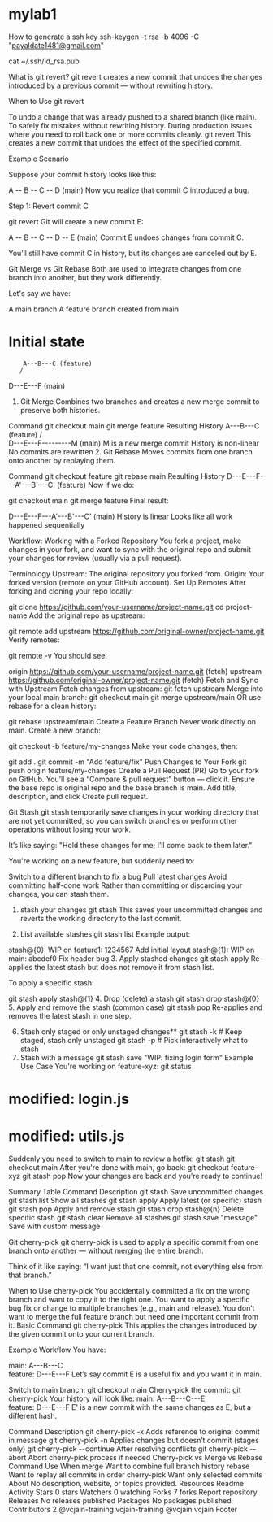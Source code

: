 # mylab1
How to generate a ssh key
ssh-keygen -t rsa -b 4096 -C "payaldate1481@gmail.com"

cat ~/.ssh/id_rsa.pub



What is git revert?
git revert creates a new commit that undoes the changes introduced by a previous commit — without rewriting history.

When to Use git revert

To undo a change that was already pushed to a shared branch (like main).
To safely fix mistakes without rewriting history.
During production issues where you need to roll back one or more commits cleanly.
git revert <commit-hash>
This creates a new commit that undoes the effect of the specified commit.

Example Scenario

Suppose your commit history looks like this:

A -- B -- C -- D (main)
Now you realize that commit C introduced a bug.

Step 1: Revert commit C

git revert <commit-hash-of-C>
Git will create a new commit E:

A -- B -- C -- D -- E (main)
Commit E undoes changes from commit C.

You’ll still have commit C in history, but its changes are canceled out by E.




Git Merge vs Git Rebase
Both are used to integrate changes from one branch into another, but they work differently.

Let's say we have:

A main branch
A feature branch created from main
# Initial state
        A---B---C (feature)
       /
D---E---F (main)
1. Git Merge
Combines two branches and creates a new merge commit to preserve both histories.

Command
git checkout main
git merge feature
Resulting History
        A---B---C (feature)
       /         \
D---E---F---------M (main)
M is a new merge commit
History is non-linear
No commits are rewritten
2. Git Rebase
Moves commits from one branch onto another by replaying them.

Command
git checkout feature
git rebase main
Resulting History
D---E---F---A'---B'---C' (feature)
Now if we do:

git checkout main
git merge feature
Final result:

D---E---F---A'---B'---C' (main)
History is linear
Looks like all work happened sequentially



Workflow: Working with a Forked Repository
You fork a project, make changes in your fork, and want to sync with the original repo and submit your changes for review (usually via a pull request).

Terminology
Upstream: The original repository you forked from.
Origin: Your forked version (remote on your GitHub account).
Set Up Remotes
After forking and cloning your repo locally:

git clone https://github.com/your-username/project-name.git
cd project-name
Add the original repo as upstream:

git remote add upstream https://github.com/original-owner/project-name.git
Verify remotes:

git remote -v
You should see:

origin    https://github.com/your-username/project-name.git (fetch)
upstream  https://github.com/original-owner/project-name.git (fetch)
Fetch and Sync with Upstream
Fetch changes from upstream:
git fetch upstream
Merge into your local main branch:
git checkout main
git merge upstream/main
OR use rebase for a clean history:

git rebase upstream/main
Create a Feature Branch
Never work directly on main. Create a new branch:

git checkout -b feature/my-changes
Make your code changes, then:

git add .
git commit -m "Add feature/fix"
Push Changes to Your Fork
git push origin feature/my-changes
Create a Pull Request (PR)
Go to your fork on GitHub.
You’ll see a “Compare & pull request” button — click it.
Ensure the base repo is original repo and the base branch is main.
Add title, description, and click Create pull request.




Git Stash
git stash temporarily save changes in your working directory that are not yet committed, so you can switch branches or perform other operations without losing your work.

It’s like saying: "Hold these changes for me; I’ll come back to them later."

You're working on a new feature, but suddenly need to:

Switch to a different branch to fix a bug
Pull latest changes
Avoid committing half-done work
Rather than committing or discarding your changes, you can stash them.

1. stash your changes
git stash
This saves your uncommitted changes and reverts the working directory to the last commit.

2. List available stashes
git stash list
Example output:

stash@{0}: WIP on feature1: 1234567 Add initial layout
stash@{1}: WIP on main: abcdef0 Fix header bug
3. Apply stashed changes
git stash apply
Re-applies the latest stash but does not remove it from stash list.

To apply a specific stash:

git stash apply stash@{1}
4. Drop (delete) a stash
git stash drop stash@{0}
5. Apply and remove the stash (common case)
git stash pop
Re-applies and removes the latest stash in one step.

6. Stash only staged or only unstaged changes**
git stash -k   # Keep staged, stash only unstaged
git stash -p   # Pick interactively what to stash
7. Stash with a message
git stash save "WIP: fixing login form"
Example Use Case
You're working on feature-xyz:
git status
# modified: login.js
# modified: utils.js
Suddenly you need to switch to main to review a hotfix:
git stash
git checkout main
After you're done with main, go back:
git checkout feature-xyz
git stash pop
Now your changes are back and you're ready to continue!

Summary Table
Command	Description
git stash	Save uncommitted changes
git stash list	Show all stashes
git stash apply	Apply latest (or specific) stash
git stash pop	Apply and remove stash
git stash drop stash@{n}	Delete specific stash
git stash clear	Remove all stashes
git stash save "message"	Save with custom message




Git cherry-pick
git cherry-pick is used to apply a specific commit from one branch onto another — without merging the entire branch.

Think of it like saying: “I want just that one commit, not everything else from that branch.”

When to Use cherry-pick
You accidentally committed a fix on the wrong branch and want to copy it to the right one.
You want to apply a specific bug fix or change to multiple branches (e.g., main and release).
You don’t want to merge the full feature branch but need one important commit from it.
Basic Command
git cherry-pick <commit-hash>
This applies the changes introduced by the given commit onto your current branch.

Example Workflow
You have:

main:     A---B---C
                  \
feature:           D---E---F
Let’s say commit E is a useful fix and you want it in main.

Switch to main branch:
git checkout main
Cherry-pick the commit:
git cherry-pick <commit-hash-of-E>
Your history will look like:
main:     A---B---C---E'
                  \
feature:           D---E---F
E' is a new commit with the same changes as E, but a different hash.

Command	Description
git cherry-pick -x <hash>	Adds reference to original commit in message
git cherry-pick -n <hash>	Applies changes but doesn’t commit (stages only)
git cherry-pick --continue	After resolving conflicts
git cherry-pick --abort	Abort cherry-pick process if needed
Cherry-pick vs Merge vs Rebase
Command	Use When
merge	Want to combine full branch history
rebase	Want to replay all commits in order
cherry-pick	Want only selected commits
About
No description, website, or topics provided.
Resources
 Readme
 Activity
Stars
 0 stars
Watchers
 0 watching
Forks
 7 forks
Report repository
Releases
No releases published
Packages
No packages published
Contributors
2
@vcjain-training
vcjain-training
@vcjain
vcjain
Footer
